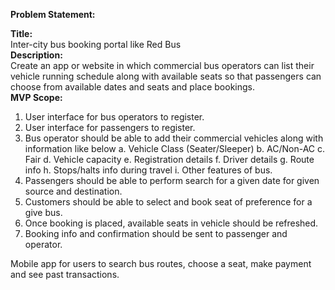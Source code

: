 **Problem Statement:**  


**Title:**  
Inter-city bus booking portal like Red Bus  
**Description:**  
Create an app or website in which commercial bus operators can list their vehicle running schedule along with available seats so that
passengers can choose from available dates and seats and place bookings.  
**MVP Scope:**  
1. User interface for bus operators to register.
2. User interface for passengers to register.
3. Bus operator should be able to add their commercial vehicles along with information like below
a. Vehicle Class (Seater/Sleeper)
b. AC/Non-AC
c. Fair
d. Vehicle capacity
e. Registration details
f. Driver details
g. Route info
h. Stops/halts info during travel
i. Other features of bus.
4. Passengers should be able to perform search for a given date for given source and destination.
5. Customers should be able to select and book seat of preference for a give bus.
6. Once booking is placed, available seats in vehicle should be refreshed.
7. Booking info and confirmation should be sent to passenger and operator.  


Mobile app for users to search bus routes, choose a seat, make payment and see past transactions.
